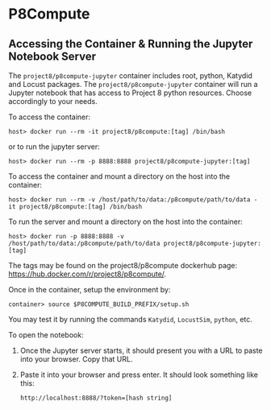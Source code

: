 # P8Compute

## Accessing the Container & Running the Jupyter Notebook Server

The `project8/p8compute-jupyter` container includes root, python, Katydid and Locust packages. The `project8/p8compute-jupyter` container will run a Jupyter notebook that has access to Project 8 python resources. Choose accordingly to your needs.

To access the container:
```
host> docker run --rm -it project8/p8compute:[tag] /bin/bash
```
or to run the jupyter server:
```
host> docker run --rm -p 8888:8888 project8/p8compute-jupyter:[tag]
```
To access the container and mount a directory on the host into the container:
```
host> docker run --rm -v /host/path/to/data:/p8compute/path/to/data -it project8/p8compute:[tag] /bin/bash
```
To run the server and mount a directory on the host into the container:
```
host> docker run -p 8888:8888 -v /host/path/to/data:/p8compute/path/to/data project8/p8compute-jupyter:[tag]
```
The tags may be found on the project8/p8compute dockerhub page: https://hub.docker.com/r/project8/p8compute/.



Once in the container, setup the environment by:
```
container> source $P8COMPUTE_BUILD_PREFIX/setup.sh
```
You may test it by running the commands `Katydid`, `LocustSim`, `python`, etc.

To open the notebook:

1. Once the Jupyter server starts, it should present you with a URL to paste into your browser.  Copy that URL.
1. Paste it into your browser and press enter.  It should look something like this:

    ```
    http://localhost:8888/?token=[hash string]
    ```
